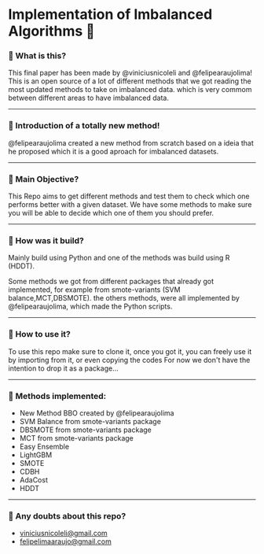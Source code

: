 # Implementation of Imbalanced Algorithms :rocket:
### :diamond_shape_with_a_dot_inside: What is this?

This final paper has been made by @viniciusnicoleli and @felipearaujolima! 
This is an open source of a lot of different methods that we got reading the most updated methods to take on imbalanced data.
which is very commom between different areas to have imbalanced data.
______________________________________________________________________________________________________________________________
### :diamond_shape_with_a_dot_inside: Introduction of a totally new method!

@felipearaujolima created a new method from scratch based on a ideia that he proposed which it is a good aproach for
imbalanced datasets.
______________________________________________________________________________________________________________________________
### :diamond_shape_with_a_dot_inside: Main Objective?

This Repo aims to get different methods and test them to check which one performs better with a given dataset.
We have some methods to make sure you will be able to decide which one of them you should prefer.
______________________________________________________________________________________________________________________________
### :diamond_shape_with_a_dot_inside: How was it build?

Mainly build using Python and one of the methods was build using R (HDDT).

Some methods we got from different packages that already got implemented, for example from smote-variants (SVM balance,MCT,DBSMOTE).
the others methods, were all implemented by @felipearaujolima, which made the Python scripts.
______________________________________________________________________________________________________________________________
### :diamond_shape_with_a_dot_inside: How to use it?

To use this repo make sure to clone it, once you got it, you can freely use it by importing from it, or even copying the codes 
For now we don't have the intention to drop it as a package...
______________________________________________________________________________________________________________________________
### :diamond_shape_with_a_dot_inside: Methods implemented:

* New Method BBO created by @felipearaujolima
* SVM Balance from smote-variants package
* DBSMOTE from smote-variants package
* MCT from smote-variants package
* Easy Ensemble
* LightGBM
* SMOTE
* CDBH
* AdaCost
* HDDT
______________________________________________________________________________________________________________________________
### :diamond_shape_with_a_dot_inside: Any doubts about this repo?
* viniciusnicoleli@gmail.com
* felipelimaaraujo@gmail.com



